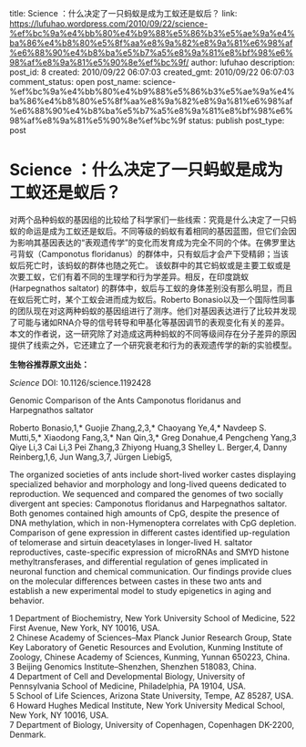 title: Science ：什么决定了一只蚂蚁是成为工蚁还是蚁后？
link: https://lufuhao.wordpress.com/2010/09/22/science-%ef%bc%9a%e4%bb%80%e4%b9%88%e5%86%b3%e5%ae%9a%e4%ba%86%e4%b8%80%e5%8f%aa%e8%9a%82%e8%9a%81%e6%98%af%e6%88%90%e4%b8%ba%e5%b7%a5%e8%9a%81%e8%bf%98%e6%98%af%e8%9a%81%e5%90%8e%ef%bc%9f/
author: lufuhao
description: 
post_id: 8
created: 2010/09/22 06:07:03
created_gmt: 2010/09/22 06:07:03
comment_status: open
post_name: science-%ef%bc%9a%e4%bb%80%e4%b9%88%e5%86%b3%e5%ae%9a%e4%ba%86%e4%b8%80%e5%8f%aa%e8%9a%82%e8%9a%81%e6%98%af%e6%88%90%e4%b8%ba%e5%b7%a5%e8%9a%81%e8%bf%98%e6%98%af%e8%9a%81%e5%90%8e%ef%bc%9f
status: publish
post_type: post

# Science ：什么决定了一只蚂蚁是成为工蚁还是蚁后？

对两个品种蚂蚁的基因组的比较给了科学家们一些线索：究竟是什么决定了一只蚂蚁的命运是成为工蚁还是蚁后。不同等级的蚂蚁有着相同的基因蓝图，但它们会因为影响其基因表达的“表观遗传学”的变化而发育成为完全不同的个体。在佛罗里达弓背蚁（Camponotus floridanus）的群体中，只有蚁后才会产下受精卵；当该蚁后死亡时，该蚂蚁的群体也随之死亡。 该蚁群中的其它蚂蚁或是主要工蚁或是次要工蚁，它们有着不同的生理学和行为学差异。相反，在印度跳蚁(Harpegnathos saltator) 的群体中，蚁后与工蚁的身体差别没有那么明显，而且在蚁后死亡时，某个工蚁会进而成为蚁后。Roberto Bonasio以及一个国际性同事的团队现在对这两种蚂蚁的基因组进行了测序。他们对基因表达进行了比较并发现了可能与诸如RNA介导的信号转导和甲基化等基因调节的表观变化有关的差异。本文的作者说，这一研究除了对造成这两种蚂蚁的不同等级间存在分子差异的原因提供了线索之外，它还建立了一个研究衰老和行为的表观遗传学的新的实验模型。

**生物谷推荐原文出处：**

_Science_ DOI: 10.1126/science.1192428

Genomic Comparison of the Ants Camponotus floridanus and Harpegnathos saltator

Roberto Bonasio,1,* Guojie Zhang,2,3,* Chaoyang Ye,4,* Navdeep S. Mutti,5,* Xiaodong Fang,3,* Nan Qin,3,* Greg Donahue,4 Pengcheng Yang,3 Qiye Li,3 Cai Li,3 Pei Zhang,3 Zhiyong Huang,3 Shelley L. Berger,4, Danny Reinberg,1,6, Jun Wang,3,7, Jürgen Liebig5, 

The organized societies of ants include short-lived worker castes displaying specialized behavior and morphology and long-lived queens dedicated to reproduction. We sequenced and compared the genomes of two socially divergent ant species: Camponotus floridanus and Harpegnathos saltator. Both genomes contained high amounts of CpG, despite the presence of DNA methylation, which in non-Hymenoptera correlates with CpG depletion. Comparison of gene expression in different castes identified up-regulation of telomerase and sirtuin deacetylases in longer-lived H. saltator reproductives, caste-specific expression of microRNAs and SMYD histone methyltransferases, and differential regulation of genes implicated in neuronal function and chemical communication. Our findings provide clues on the molecular differences between castes in these two ants and establish a new experimental model to study epigenetics in aging and behavior. 

1 Department of Biochemistry, New York University School of Medicine, 522 First Avenue, New York, NY 10016, USA.  
2 Chinese Academy of Sciences–Max Planck Junior Research Group, State Key Laboratory of Genetic Resources and Evolution, Kunming Institute of Zoology, Chinese Academy of Sciences, Kunming, Yunnan 650223, China.  
3 Beijing Genomics Institute–Shenzhen, Shenzhen 518083, China.  
4 Department of Cell and Developmental Biology, University of Pennsylvania School of Medicine, Philadelphia, PA 19104, USA.  
5 School of Life Sciences, Arizona State University, Tempe, AZ 85287, USA.  
6 Howard Hughes Medical Institute, New York University Medical School, New York, NY 10016, USA.  
7 Department of Biology, University of Copenhagen, Copenhagen DK-2200, Denmark.